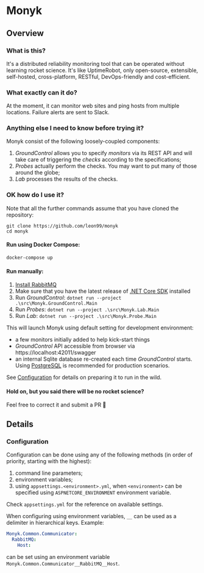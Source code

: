 # Monyk

## Overview

### What is this?

It's a distributed reliability monitoring tool that can be operated without learning rocket science.
It's like UptimeRobot, only open-source, extensible, self-hosted, cross-platform, RESTful, DevOps-friendly and cost-efficient.

### What exactly can it do?

At the moment, it can monitor web sites and ping hosts from multiple locations.
Failure alerts are sent to Slack.

### Anything else I need to know before trying it?

Monyk consist of the following loosely-coupled components:

1. *GroundControl* allows you to specify *monitors* via its REST API and will take care of triggering the *checks* according to the specifications;
2. *Probes* actually perform the checks. You may want to put many of those around the globe;
3. *Lab* processes the results of the checks.

### OK how do I use it?

Note that all the further commands assume that you have cloned the repository:

```Shell
git clone https://github.com/leon99/monyk
cd monyk
```

#### Run using Docker Compose:
`docker-compose up`
#### Run manually:

1. [Install RabbitMQ](https://www.rabbitmq.com/download.html)
2. Make sure that you have the latest release of [.NET Core SDK](https://dotnet.microsoft.com/download) installed
3. Run *GroundControl*: `dotnet run --project .\src\Monyk.GroundControl.Main`
4. Run *Probes*: `dotnet run --project .\src\Monyk.Lab.Main`
5. Run *Lab*: `dotnet run --project .\src\Monyk.Probe.Main`

This will launch Monyk using default setting for development environment:

- a few monitors initially added to help kick-start things
- *GroundControl* API accessible from browser via https://localhost:42011/swagger
- an internal Sqlite database re-created each time *GroundControl* starts. Using [PostgreSQL](https://www.postgresql.org) is recommended for production scenarios.

See [Configuration](#configuration) for details on preparing it to run in the wild.
#### Hold on, but you said there will be no rocket science?

Feel free to correct it and submit a PR 🖖

## Details

### Configuration

Configuration can be done using any of the following methods (in order of priority, starting with the highest):
1. command line parameters;
2. environment variables;
3. using `appsettings.<environment>.yml`, when `<environment>` can be specified using `ASPNETCORE_ENVIRONMENT` environment variable.

Check `appsettings.yml` for the reference on available settings.

When configuring using environment variables, `__` can be used as a delimiter in hierarchical keys. Example:
```yaml
Monyk.Common.Communicator:
  RabbitMQ:
    Host: 
```
can be set using an environment variable `Monyk.Common.Communicator__RabbitMQ__Host`.